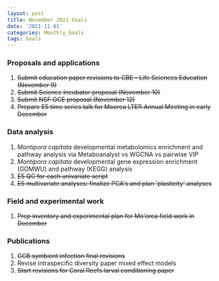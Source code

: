 ```yaml
---
layout: post
title: November 2021 Goals
date: '2021-11-01'
categories: Monthly_Goals
tags: Goals
---
```

### Proposals and applications  
1. ~~Submit education paper revisions to CBE - Life Sciences Education (November 9)~~ 
2. ~~Submit Science Incubator proposal (November 10)~~ 
3. ~~Submit NSF OCE proposal (November 12)~~
4. ~~Prepare E5 time series talk for Moorea LTER Annual Meeting in early December~~

### Data analysis    
1. *Montipora capitata* developmental metabolomics enrichment and pathway analysis via Metaboanalyst vs WGCNA vs pairwise VIP
2. *Montipora capitata* developmental gene expression enrichment (GOMWU) and pathway (KEGG) analysis
3. ~~E5 QC for each univariate script~~
4. ~~E5 multivariate analyses: finalize PCA's and plan 'plasticity' analyses~~

### Field and experimental work  
1. ~~Prep inventory and experimental plan for Mo'orea field work in December~~

### Publications  

1. ~~GCB symbiont infection final revisions~~
2. Revise intraspecific diversity paper mixed effect models 
3. ~~Start revisions for Coral Reefs larval conditioning paper~~   

